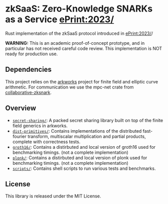 # zkSaaS: Zero-Knowledge SNARKs as a Service [ePrint:2023/](https://eprint.iacr.org/2023/)

Rust implementation of the zkSaaS protocol introduced in [ePrint:2023/](https://eprint.iacr.org/2023/)/

**WARNING:** This is an academic proof-of-concept prototype, and in particular has not received careful code review. This implementation is NOT ready for production use.

## Dependencies
This project relies on the [arkworks](http://arkworks.rs) project for finite field and elliptic curve arithmetic. For communication we use the mpc-net crate from [collaborative-zksnark](https://github.com/alex-ozdemir/collaborative-zksnark).

## Overview
* [`secret-sharing/`](secret-sharing): A packed secret sharing library built on top of the finite field generics in arkworks.
* [`dist-primitives/`](dist-primitives): Contains implementations of the distributed fast-fourier transform, multiscalar multiplication and partial products, complete with correctness tests.
* [`groth16/`](groth16): Contains a distirbuted and local version of groth16 used for benchmarking timings. (not a complete implementation)
* [`plonk/`](plonk): Contains a distirbuted and local version of plonk used for benchmarking timings. (not a complete implementation)
* [`scripts/`](scripts): Contains shell scripts to run various tests and benchmarks.

## License
This library is released under the MIT License.
